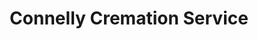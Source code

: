 ---
title: "Connelly Cremation Service"
url: /middle-river/connelly-cremation-service/
shop: Bestattungen
---
